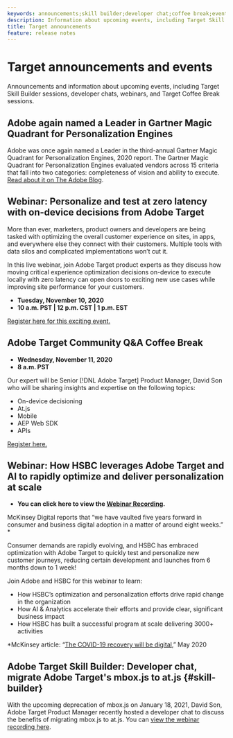 ```yaml
---
keywords: announcements;skill builder;developer chat;coffee break;events
description: Information about upcoming events, including Target Skill Builder sessions, developer chats, webinars, and Target Coffee Break sessions.
title: Target announcements
feature: release notes
---
```


# Target announcements and events

Announcements and information about upcoming events, including Target Skill Builder sessions, developer chats, webinars, and Target Coffee Break sessions.

## Adobe again named a Leader in Gartner Magic Quadrant for Personalization Engines

Adobe was once again named a Leader in the third-annual Gartner Magic Quadrant for Personalization Engines, 2020 report. The Gartner Magic Quadrant for Personalization Engines evaluated vendors across 15 criteria that fall into two categories: completeness of vision and ability to execute. [Read about it on The Adobe Blog](https://theblog.adobe.com/adobe-again-named-leader-in-gartner-magic-quadrant-for-personalization-engines/).

## Webinar: Personalize and test at zero latency with on-device decisions from Adobe Target

More than ever, marketers, product owners and developers are being tasked with optimizing the overall customer experience on sites, in apps, and everywhere else they connect with their customers. Multiple tools with data silos and complicated implementations won’t cut it.

In this live webinar, join Adobe Target product experts as they discuss how moving critical experience optimization decisions on-device to execute locally with zero latency can open doors to exciting new use cases while improving site performance for your customers.

* **Tuesday, November 10, 2020**
* **10 a.m. PST | 12 p.m. CST | 1 p.m. EST**

[Register here for this exciting event.](https://www.adobeeventsonline.com/Target/2020/OnDeviceDecisions/invite.html)

## Adobe Target Community Q&A Coffee Break

* **Wednesday, November 11, 2020**
* **8 a.m. PST**

Our expert will be Senior [!DNL Adobe Target] Product Manager, David Son who will be sharing insights and expertise on the following topics: 

* On-device decisioning 
* At.js
* Mobile
* AEP Web SDK
* APIs

[Register here.](https://adobe.ly/2H3MBX9)

## Webinar: How HSBC leverages Adobe Target and AI to rapidly optimize and deliver personalization at scale

* **You can click here to view the [Webinar Recording](https://seminars.adobeconnect.com/ps4ozlg7qfdy/?proto=true).**

McKinsey Digital reports that “we have vaulted five years forward in consumer and business digital adoption in a matter of around eight weeks.” *

Consumer demands are rapidly evolving, and HSBC has embraced optimization with Adobe Target to quickly test and personalize new customer journeys, reducing certain development and launches from 6 months down to 1 week!

Join Adobe and HSBC for this webinar to learn:

* How HSBC’s optimization and personalization efforts drive rapid change in the organization
* How AI & Analytics accelerate their efforts and provide clear, significant business impact
* How HSBC has built a successful program at scale delivering 3000+ activities

*McKinsey article: “[The COVID-19 recovery will be digital](https://www.mckinsey.com/business-functions/mckinsey-digital/our-insights/the-covid-19-recovery-will-be-digital-a-plan-for-the-first-90-days#),” May 2020

## Adobe Target Skill Builder: Developer chat, migrate Adobe Target's mbox.js to at.js {#skill-builder}

With the upcoming deprecation of mbox.js on January 18, 2021, David Son, Adobe Target Product Manager recently hosted a developer chat to discuss the benefits of migrating mbox.js to at.js. You can [view the webinar recording here](https://seminars.adobeconnect.com/ptdo6mfo6qn6/?proto=true).